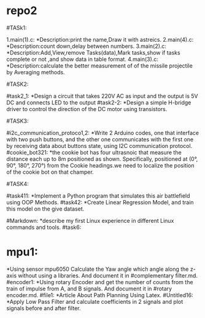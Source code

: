 # repo2
#TASk1:


   1.main(1).c:
*Description:print the name,Draw it with astreics.
   2.main(4).c:
*Description:count down,delay between numbers.
   3.main(2).c:
*Description:Add,View,remove Tasks(data),Mark tasks,show if tasks complete or not
  ,and show data in table format.
   4.main(3).c:
*Description:calculate the better measurement of of the missile projectile by Averaging methods.


#TASK2:


   #task2_1:
*Design a circuit that takes 220V AC as input and the output is 5V
DC and connects LED to the output
   #task2-2:
*Design a simple H-bridge driver to control the direction of the DC
motor using transistors.



#TASK3:
   
   #i2c_communication_protoco1,2:
*Write 2 Arduino codes, one that interface with two push buttons,
and the other one communicates with the first one by receiving
data about buttons state, using I2C communication protocol.
   #cookie_bot321:
*the cookie bot has four ultrasnoic that
measure the distance each up to 8m positioned as
shown. Specifically, positioned at (0°, 90°, 180°, 270°) from
the Cookie headings.we need to localize the position of the cookie bot on
that champer.

#TASK4:


   #task411:
*Implement a Python program that simulates this air battlefield
using OOP Methods.
   #task42:
*Create Linear Regression Model, and train
this model on the give dataset.

#Markdown:
*describe my first Linux experience in different Linux commands and tools.
#task6:
  # mpu1:
  *Using sensor mpu6050 
   Calculate the Yaw angle which angle 
along the z-axis without using a libraries.
And document it in #complementary filter.md.
#encoder1:
*Using rotary Encoder and get the 
number of counts from the train of 
impulse from A, and B signals.
And document it in #rotary encoder.md.
#file1:
  *Article About Path Planning Using Latex.
#Untitled16:
  *Apply Low Pass Filter and calculate  coefficients in 2  signals and plot signals before and after filter.


